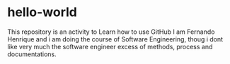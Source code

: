 # hello-world
This repository is an activity to Learn how to use GitHub
I am Fernando Henrique and i am doing the course of Software Engineering, thoug i dont like very much the software engineer excess of methods, process and documentations.

